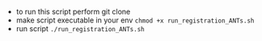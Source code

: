 - to run this script perform git clone
- make script executable in your env `chmod +x run_registration_ANTs.sh`
- run script `./run_registration_ANTs.sh`
